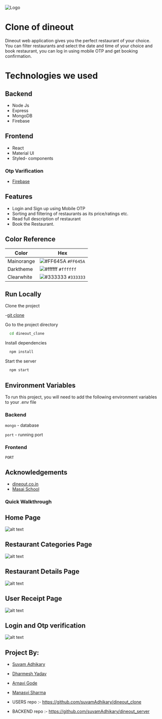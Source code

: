 
![Logo](https://www.dineout.co.in/blog/wp-content/uploads/2019/10/timthumb.jpg)

# Clone of dineout
Dineout web application gives you the perfect restaurant of your choice. You can filter restaurants and select the date and time of your choice and book restaurant, you can log in using mobile OTP and get booking confirmation.


# Technologies we used


## Backend
- Node Js
- Express
- MongoDB
- Firebase

## Frontend
- React
- Material UI
- Styled- components


### Otp Varification
- [Firebase](https://firebase.google.com/)



## Features

- Login and Sign up using Mobile OTP
- Sorting and filtering of restaurants as its price/ratings etc.
- Read full description of restaurant
- Book the Restaurant.


## Color Reference

| Color             | Hex                                                                |
| ----------------- | ------------------------------------------------------------------ |
| Mainorange  | ![#FF645A](https://via.placeholder.com/10/FF645A?text=+) `#FF645A` |
| Darktheme | ![#ffffff](https://via.placeholder.com/10/ffffff?text=+) `#ffffff` |
| Clearwhite| ![#333333](https://via.placeholder.com/10/333333?text=+) `#333333` |



## Run Locally

Clone the project


  -[git clone](https://github.com/suvamAdhikary/dineout_clone)


Go to the project directory

```bash
  cd dineout_clone
```

Install dependencies

```bash
  npm install
```

Start the server

```bash
  npm start
```


## Environment Variables

To run this project, you will need to add the following environment variables to your .env file

### Backend

`mongo` - database

`port` - running port



### Frontend



`PORT`






## Acknowledgements

 - [dineout.co.in](https://www.dineout.co.in/)
 - [Masai School](https://masaischool.com/)
  


### Quick Walkthrough


## Home Page

![alt text](https://github.com/suvamAdhikary/dineout_clone/blob/main/public/Assets/SS/full1.png)

## Restaurant Categories Page
![alt text](https://github.com/suvamAdhikary/dineout_clone/blob/main/public/Assets/SS/full1.png)

## Restaurant Details Page
![alt text](https://github.com/suvamAdhikary/dineout_clone/blob/main/public/Assets/SS/full5.png)

## User Receipt Page
![alt text](https://github.com/suvamAdhikary/dineout_clone/blob/main/public/Assets/SS/full6.png)


## Login and Otp verification
![alt text](https://github.com/suvamAdhikary/dineout_clone/blob/main/public/Assets/SS/Screenshot%202021-12-20%20at%201.49.11%20AM.png)






## Project By:

-  [Suvam Adhikary](https://github.com/suvamAdhikary)

- [Dharmesh Yadav](https://github.com/dharmeshrao)

- [Arnavi Gode](https://github.com/arnavigode)

- [Manasvi Sharma](https://github.com/Manasvi26)



- USERS repo :- https://github.com/suvamAdhikary/dineout_clone
- BACKEND repo :- https://github.com/suvamAdhikary/dineout_server

